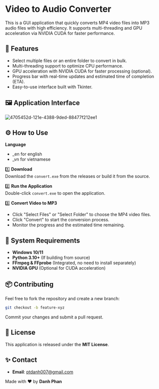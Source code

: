 # Video to Audio Converter

This is a GUI application that quickly converts MP4 video files into MP3 audio files with high efficiency. It supports multi-threading and GPU acceleration via NVIDIA CUDA for faster performance.

## 🚀 Features

- Select multiple files or an entire folder to convert in bulk.
- Multi-threading support to optimize CPU performance.
- GPU acceleration with NVIDIA CUDA for faster processing (optional).
- Progress bar with real-time updates and estimated time of completion (ETA).
- Easy-to-use interface built with Tkinter.

## 🖼️ Application Interface

![4705452d-121e-4388-9ded-88477f212ee1](https://github.com/user-attachments/assets/dbd5b927-f84d-4a8b-8823-11fea41cb241)


## ⚙️ How to Use
   **Language** 
   - _en for english
   - _vn for vietnamese

1️⃣ **Download**  
   Download the `convert.exe` from the releases or build it from the source.

2️⃣ **Run the Application**  
   Double-click `convert.exe` to open the application.

3️⃣ **Convert Video to MP3**  
   - Click "Select Files" or "Select Folder" to choose the MP4 video files.  
   - Click "Convert" to start the conversion process.  
   - Monitor the progress and the estimated time remaining.

## 🔧 System Requirements

- **Windows 10/11**
- **Python 3.10+** (If building from source)
- **FFmpeg & FFprobe** (Integrated, no need to install separately)
- **NVIDIA GPU** (Optional for CUDA acceleration)

## 📦 Contributing

Feel free to fork the repository and create a new branch:

```bash
git checkout -b feature-xyz
```

Commit your changes and submit a pull request.

## 📄 License

This application is released under the **MIT License**.

## ✨ Contact

- **Email**: ptdanh007@gmail.com

Made with ❤️ by **Danh Phan**
